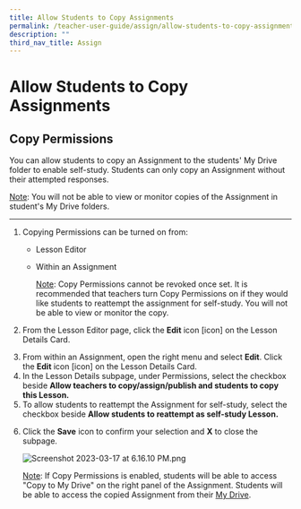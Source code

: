 ```yaml
---
title: Allow Students to Copy Assignments
permalink: /teacher-user-guide/assign/allow-students-to-copy-assignments/
description: ""
third_nav_title: Assign
---
```

<h1 id="allow-students-to-copy-assignments">Allow Students to Copy Assignments</h1>
<h2 id="-copy-permissions-"><strong>Copy Permissions</strong></h2>
<p>You can allow students to copy an Assignment to the students' My Drive folder to enable self-study. Students can only copy an Assignment without their attempted responses.</p>
<p><u>Note</u>: You will not be able to view or monitor copies of the Assignment in student's My Drive folders.</p>
<hr>
<ol>
<li><p>Copying Permissions can be turned on from:</p>
<ul>
<li>Lesson Editor</li>
<li><p>Within an Assignment</p>
	<p><u>Note</u>: Copy Permissions cannot be revoked once set. It is recommended that teachers turn Copy Permissions on if they would like students to reattempt the assignment for self-study. You will not be able to view or monitor the copy.</p>
</li>
</ul>
</li>
<li><p>From the Lesson Editor page, click the <strong>Edit</strong> icon [icon] on the Lesson Details Card. </p>
</li>
<li>From within an Assignment, open the right menu and select <strong>Edit</strong>. Click the <strong>Edit</strong> icon [icon] on the Lesson Details Card. </li>
<li>In the Lesson Details subpage, under Permissions, select the checkbox beside <strong>Allow teachers to copy/assign/publish and students to copy this Lesson.</strong></li>
<li>To allow students to reattempt the Assignment for self-study, select the checkbox beside <strong>Allow students to reattempt as self-study Lesson.</strong></li>
<li><p>Click the <strong>Save</strong> icon to confirm your selection and <strong>X</strong> to close the subpage.</p>
<p> <img alt="Screenshot 2023-03-17 at 6.16.10 PM.png" src="https://s3-us-west-2.amazonaws.com/secure.notion-static.com/4c73e257-d19d-47ce-83bd-070b58e2f209/Screenshot_2023-03-17_at_6.16.10_PM.png"></p>
	<p><u>Note</u>: If Copy Permissions is enabled, students will be able to access "Copy to My Drive" on the right panel of the Assignment. Students will be able to access the copied Assignment from their <a href="https://docs.learning.moe.edu.sg/sls-user-guide/vle/student/MyDrive/AccessMyDrive.html">My Drive</a>.</p>
</li>
</ol>